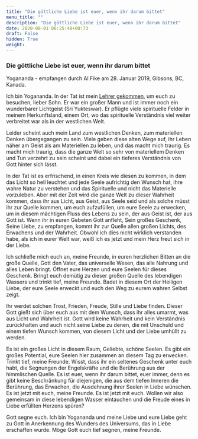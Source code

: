 ```yaml
---
title: "Die göttliche Liebe ist euer, wenn ihr darum bittet"
menu_title: ""
description: "Die göttliche Liebe ist euer, wenn ihr darum bittet"
date: 2020-08-01 06:25:48+00:73
draft: False
hidden: True
weight:
---
```

### Die göttliche Liebe ist euer, wenn ihr darum bittet

Yogananda - empfangen durch Al Fike am 28. Januar 2019, Gibsons, BC, Kanada.

Ich bin Yogananda. In der Tat ist mein [Lehrer gekommen](/aktuelle-botschaften/aktuelle-botschaften-in-reihenfolge-des-datums/aktuelle-botschaften-2019/was-steckt-in-einem-namen-af-sri-yarisupta-27-januar-2019/), um euch zu besuchen, lieber Sohn. Er war ein großer Mann und ist immer noch ein wunderbarer Lichtgeist (Sri Yukteswar). Er pflügte viele spirituelle Felder in meinem Herkunftsland, einem Ort, wo das spirituelle Verständnis viel weiter verbreitet war als in der westlichen Welt.

Leider scheint auch mein Land zum westlichen Denken, zum materiellen Denken übergegangen zu sein. Viele geben diese alten Wege auf, ihr Leben näher am Geist als am Materiellen zu leben, und das macht mich traurig. Es macht mich traurig, dass die ganze Welt so sehr von materiellem Denken und Tun verzehrt zu sein scheint und dabei ein tieferes Verständnis von Gott hinter sich lässt.

In der Tat ist es erfrischend, in einen Kreis wie diesen zu kommen, in dem das Licht so hell leuchtet und jede Seele aufrichtig den Wunsch hat, ihre wahre Natur zu verstehen und das Spirituelle und nicht das Materielle vorzuleben. Aber mit der Zeit wird die ganze Welt zu dieser Wahrheit kommen, dass ihr aus Licht, aus Geist, aus Seele seid und als solche müsst ihr zur Quelle kommen, um euch aufzufüllen, um eure Seele zu erwecken, um in diesem mächtigen Fluss des Lebens zu sein, der aus Geist ist, der aus Gott ist. Wenn ihr in euren Gebeten Gott anfleht, Sein großes Geschenk, Seine Liebe, zu empfangen, kommt ihr zur Quelle allen großen Lichts, des Erwachens und der Wahrheit. Obwohl ich dies nicht wirklich verstanden habe, als ich in eurer Welt war, weiß ich es jetzt und mein Herz freut sich in der Liebe.

Ich schließe mich euch an, meine Freunde, in euren herzlichen Bitten an die große Quelle, Gott den Vater, das universelle Wesen, das alle Nahrung und alles Leben bringt. Öffnet eure Herzen und eure Seelen für dieses Geschenk. Bringt euch demütig zu dieser großen Quelle des lebendigen Wassers und trinkt tief, meine Freunde. Badet in diesem Ort der Heiligen Liebe, der eure Seele erweckt und euch den Weg zu eurem wahren Selbst zeigt.

Ihr werdet solchen Trost, Frieden, Freude, Stille und Liebe finden. Dieser Gott gießt sich über euch aus mit dem Wunsch, dass ihr alles umarmt, was aus Licht und Wahrheit ist. Gott wird keine Wahrheit und kein Verständnis zurückhalten und auch nicht seine Liebe zu denen, die mit Unschuld und einem tiefen Wunsch kommen, von diesem Licht und der Liebe umhüllt zu werden.

Es ist ein großes Licht in diesem Raum, Geliebte, schöne Seelen. Es gibt ein großes Potential, eure Seelen hier zusammen an diesem Tag zu erwecken. Trinkt tief, meine Freunde. Wisst, dass ihr ein seltenes Geschenk unter euch habt, die Segnungen der Engelskräfte und die Berührung aus der himmlischen Quelle. Es ist euer, wenn ihr darum bittet, euer immer, denn es gibt keine Beschränkung für diejenigen, die aus dem tiefen Inneren die Berührung, das Erwachen, die Ausdehnung ihrer Seelen in Liebe wünschen. Es ist jetzt mit euch, meine Freunde. Es ist jetzt mit euch. Wollen wir also gemeinsam in diese lebendigen Wasser eintauchen und die Freude eines in Liebe erfüllten Herzens spüren?

Gott segne euch. Ich bin Yogananda und meine Liebe und eure Liebe geht zu Gott in Anerkennung des Wunders des Universums, das in Liebe erschaffen wurde. Möge Gott euch tief segnen, meine Freunde.
